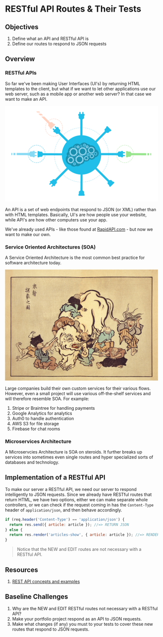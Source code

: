 # RESTful API Routes & Their Tests

## Objectives

1. Define what an API and RESTful API is
1. Define our routes to respond to JSON requests

## Overview

### RESTful APIs

So far we've been making User Interfaces (UI's) by returning HTML templates to the client, but what if we want to let other applications use our web server, such as a mobile app or another web server? In that case we want to make an API.

![realtime-api.png](assets/realtime-api.png)

An API is a set of web endpoints that respond to JSON (or XML) rather than with HTML templates. Basically, UI's are how people use your website, while API's are how other computers use your app.

We've already used APIs - like those found at [RapidAPI.com](rapidapi.com) - but now we want to make our own.

### Service Oriented Architectures (SOA)

A Service Oriented Architecture is the most common best practice for software architecture today.

![elephant](assets/elephant.jpg)

Large companies build their own custom services for their various flows. However, even a small project will use various off-the-shelf services and will therefore resemble SOA. For example:

1. Stripe or Braintree for handling payments
1. Google Analytics for analytics
1. Auth0 to handle authentication
1. AWS S3 for file storage
1. Firebase for chat rooms

### Microservices Architecture

A Microservcies Architecture is SOA on steroids. It further breaks up services into sometimes even single routes and hyper specialized sorts of databases and technology.

## Implementation of a RESTful API

To make our server a RESTful API, we need our server to respond intelligently to JSON requests. Since we already have RESTful routes that return HTML, we have two options, either we can make separate whole controllers, or we can check if the request coming in has the `Content-Type` header of `application/json`, and then behave accordingly.

```js
if (req.header('Content-Type') == 'application/json') {
  return res.send({ article: article }); //=> RETURN JSON
} else {
  return res.render('articles-show', { article: article }); //=> RENDER A TEMPLATE
}
```

> Notice that the NEW and EDIT routes are not necessary with a RESTful API.

## Resources

1. [REST API concepts and examples](https://www.youtube.com/watch?v=7YcW25PHnAA)

## Baseline Challenges

1. Why are the NEW and EDIT RESTful routes not necessary with a RESTful API?
1. Make your portfolio project respond as an API to JSON requests.
1. Make what changes (if any) you must to your tests to cover these new routes that respond to JSON requests.
